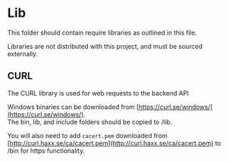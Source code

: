 # Lib
This folder should contain require libraries as outlined in this file.

Libraries are not distributed with this project, and must be sourced externally.

## CURL
The CURL library is used for web requests to the backend API

Windows binaries can be downloaded from [https://curl.se/windows/](https://curl.se/windows/). <br/>
The bin, lib, and include folders should be copied to /lib.

You will also need to add `cacert.pem` downloaded from [http://curl.haxx.se/ca/cacert.pem](http://curl.haxx.se/ca/cacert.pem) to /bin for https functionality.